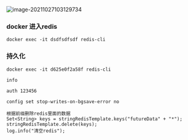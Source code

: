 ![image-20211027103129734](C:\Users\田付成\AppData\Roaming\Typora\typora-user-images\image-20211027103129734.png)

### docker 进入redis

```
docker exec -it dsdfsdfsdf redis-cli
```



### 持久化

```
docker exec -it d625e0f2a58f redis-cli

info

auth 123456

config set stop-writes-on-bgsave-error no
```



```
根据前缀删除redis里面的数据
Set<String> keys = stringRedisTemplate.keys("futureData" + "*");
stringRedisTemplate.delete(keys);
log.info("清空redis");
```



